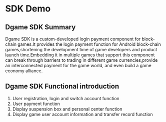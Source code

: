# SDK Demo

## Dgame SDK Summary

   Dgame SDK is a custom-developed login payment component for block-chain games.It provides the login payment function for Android block-chain games,shortening the development time of game developers and product launch time.Embedding it in multiple games that support this component can break through barriers to trading in different game currencies,provide an interconnected payment for the game world, and even build a game economy alliance.
    
## Dgame SDK Functional introduction

   1. User registration, login and switch account function<br>
   2. User payment function<br>
   3. Display suspension box and personal center function<br>
   4. Display game user account information and transfer record function<br>

